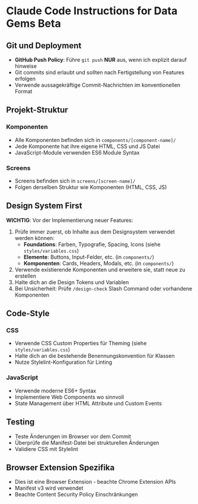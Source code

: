 # Claude Code Instructions for Data Gems Beta

## Git und Deployment

- **GitHub Push Policy**: Führe `git push` **NUR** aus, wenn ich explizit darauf hinweise
- Git commits sind erlaubt und sollten nach Fertigstellung von Features erfolgen
- Verwende aussagekräftige Commit-Nachrichten im konventionellen Format

## Projekt-Struktur

### Komponenten
- Alle Komponenten befinden sich in `components/[component-name]/`
- Jede Komponente hat ihre eigene HTML, CSS und JS Datei
- JavaScript-Module verwenden ES6 Module Syntax

### Screens
- Screens befinden sich in `screens/[screen-name]/`
- Folgen derselben Struktur wie Komponenten (HTML, CSS, JS)

## Design System First

**WICHTIG**: Vor der Implementierung neuer Features:
1. Prüfe immer zuerst, ob Inhalte aus dem Designsystem verwendet werden können:
   - **Foundations**: Farben, Typografie, Spacing, Icons (siehe `styles/variables.css`)
   - **Elemente**: Buttons, Input-Felder, etc. (in `components/`)
   - **Komponenten**: Cards, Headers, Modals, etc. (in `components/`)
2. Verwende existierende Komponenten und erweitere sie, statt neue zu erstellen
3. Halte dich an die Design Tokens und Variablen
4. Bei Unsicherheit: Prüfe `/design-check` Slash Command oder vorhandene Komponenten

## Code-Style

### CSS
- Verwende CSS Custom Properties für Theming (siehe `styles/variables.css`)
- Halte dich an die bestehende Benennungskonvention für Klassen
- Nutze Stylelint-Konfiguration für Linting

### JavaScript
- Verwende moderne ES6+ Syntax
- Implementiere Web Components wo sinnvoll
- State Management über HTML Attribute und Custom Events

## Testing

- Teste Änderungen im Browser vor dem Commit
- Überprüfe die Manifest-Datei bei strukturellen Änderungen
- Validiere CSS mit Stylelint

## Browser Extension Spezifika

- Dies ist eine Browser Extension - beachte Chrome Extension APIs
- Manifest v3 wird verwendet
- Beachte Content Security Policy Einschränkungen
